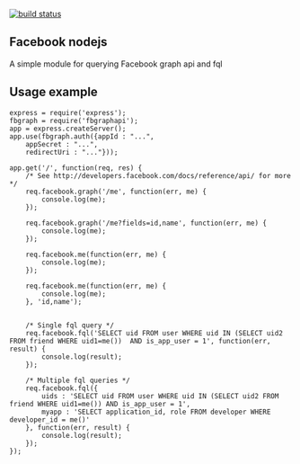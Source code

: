 [![build status](https://secure.travis-ci.org/vanng822/facebook-nodejs.png)](http://travis-ci.org/vanng822/facebook-nodejs)
## Facebook nodejs
A simple module for querying Facebook graph api and fql

## Usage example

	express = require('express');
	fbgraph = require('fbgraphapi');
	app = express.createServer();
	app.use(fbgraph.auth({appId : "...",
		appSecret : "...",
		redirectUri : "..."}));
		
	app.get('/', function(req, res) {
		/* See http://developers.facebook.com/docs/reference/api/ for more */
		req.facebook.graph('/me', function(err, me) {
			console.log(me);
		});
		
		req.facebook.graph('/me?fields=id,name', function(err, me) {
			console.log(me);
		});
		
		req.facebook.me(function(err, me) {
			console.log(me);
		});
		
		req.facebook.me(function(err, me) {
			console.log(me);
		}, 'id,name');
		
		
		/* Single fql query */
		req.facebook.fql('SELECT uid FROM user WHERE uid IN (SELECT uid2 FROM friend WHERE uid1=me())  AND is_app_user = 1', function(err, result) {
			console.log(result);
		});
		
		/* Multiple fql queries */
		req.facebook.fql({
			uids : 'SELECT uid FROM user WHERE uid IN (SELECT uid2 FROM friend WHERE uid1=me()) AND is_app_user = 1',
			myapp : 'SELECT application_id, role FROM developer WHERE developer_id = me()'
		}, function(err, result) {
			console.log(result);
		});
	});
